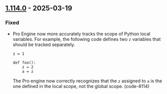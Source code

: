 ## [1.114.0](https://github.com/semgrep/semgrep/releases/tag/v1.114.0) - 2025-03-19


### Fixed


- Pro Engine now more accurately tracks the scope of Python local variables. For
  example, the following code defines two `z` variables that should be tracked
  separately.

  ```
  z = 1

  def foo():
      z = 2
      a = z
  ```

  The Pro engine now correctly recognizes that the `z` assigned to `a` is the one
  defined in the local scope, not the global scope. (code-8114)
